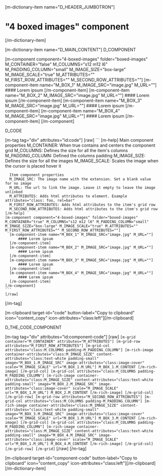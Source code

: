 [m-dictionary-item name="D_HEADER_JUMBOTRON"]
  # "4 boxed images" component
[/m-dictionary-item]

[m-dictionary-item name="D_MAIN_CONTENT"]
  D_COMPONENT

  [m-component component="4-boxed-images" folder="boxed-images" M_CONTAINER="false" M_COLUMNS="s12 m12 l6" M_PADDING_COLUMN="small" M_IMAGE_SIZE="box-large" M_IMAGE_SCALE="true" M_ATTRIBUTES="" M_FIRST_ROW_ATTRIBUTES="" M_SECOND_ROW_ATTRIBUTES=""]
    [m-component-item name="M_BOX_1" M_IMAGE_SRC="image.jpg" M_URL=""]
        #### Lorem ipsum
    [/m-component-item]
    [m-component-item name="M_BOX_2" M_IMAGE_SRC="image.jpg" M_URL=""]
        #### Lorem ipsum
    [/m-component-item]
    [m-component-item name="M_BOX_3" M_IMAGE_SRC="image.jpg" M_URL=""]
        #### Lorem ipsum
    [/m-component-item]
    [m-component-item name="M_BOX_4" M_IMAGE_SRC="image.jpg" M_URL=""]
        #### Lorem ipsum
    [/m-component-item]
  [/m-component]  

  D_CODE

  [m-tag tag="div" attributes="id:code"]
    [raw]
    ```
    [m-help]
      Main component properties
      M_CONTAINER: When true contains and centers the component grid
      M_COLUMNS: Defines the size for all the item's columns
      M_PADDING_COLUMN: Defined the columns padding
      M_IMAGE_SIZE: Defines the size for all the images
      M_IMAGE_SCALE: Scales the image when the cursor is placed hover it

      Item component properties
      M_IMAGE_SRC: The image name with the extension. Set a blank value for no image
      M_URL: The url to link the image. Leave it empty to leave the image unlinked
      M_ATTRIBUTES: Adds html attributes to element. Example attributes="class: foo, rel=bar"
      M_FIRST_ROW_ATTRIBUTES: Adds html attributes to the item's grid row
      M_SECOND_ROW_ATTRIBUTES: Adds html attributes to the item's grid row
    [/m-help]
    [m-component component="4-boxed-images" folder="boxed-images" M_CONTAINER="true" M_COLUMNS="s12 m12 l6" M_PADDING_COLUMN="small" M_IMAGE_SIZE="box-large" M_IMAGE_SCALE="true" M_ATTRIBUTES="" M_FIRST_ROW_ATTRIBUTES="" M_SECOND_ROW_ATTRIBUTES=""]
      [m-component-item name="M_BOX_1" M_IMAGE_SRC="image.jpg" M_URL=""]
          #### Lorem ipsum
      [/m-component-item]
      [m-component-item name="M_BOX_2" M_IMAGE_SRC="image.jpg" M_URL=""]
          #### Lorem ipsum
      [/m-component-item]
      [m-component-item name="M_BOX_3" M_IMAGE_SRC="image.jpg" M_URL=""]
          #### Lorem ipsum
      [/m-component-item]
      [m-component-item name="M_BOX_4" M_IMAGE_SRC="image.jpg" M_URL=""]
          #### Lorem ipsum
      [/m-component-item]
    [/m-component]    
    ```
    [/raw]
  [/m-tag]  

  [m-clipboard target-id="code" button-label="Copy to clipboard" icon="content_copy" icon-attributes="class:left"][/m-clipboard]

  D_THE_CODE_COMPONENT

  [m-tag tag="div" attributes="id:component-code"]
    [raw]
    ```
    [m-grid container="M_CONTAINER" attributes="M_ATTRIBUTES"]
      [m-grid-row attributes="M_FIRST_ROW_ATTRIBUTES"]
        [m-grid-col attributes="class:M_COLUMNS padding-M_PADDING_COLUMN"]
          [m-rich-image container-attributes="class:M_IMAGE_SIZE" content-attributes="class:text-white padding-small" image="M_BOX_1.M_IMAGE_SRC" image-attributes="class:image-cover" scale="M_IMAGE_SCALE" url="M_BOX_1.M_URL"]
            M_BOX_1.M_CONTENT
          [/m-rich-image]
        [/m-grid-col]
        [m-grid-col attributes="class:M_COLUMNS padding-M_PADDING_COLUMN"]
          [m-rich-image container-attributes="class:M_IMAGE_SIZE" content-attributes="class:text-white padding-small" image="M_BOX_2.M_IMAGE_SRC" image-attributes="class:image-cover" scale="M_IMAGE_SCALE" url="M_BOX_1.M_URL"]
            M_BOX_2.M_CONTENT
          [/m-rich-image]
        [/m-grid-col]
      [/m-grid-row]
      [m-grid-row attributes="M_SECOND_ROW_ATTRIBUTES"]
        [m-grid-col attributes="class:M_COLUMNS padding-M_PADDING_COLUMN"]
          [m-rich-image container-attributes="class:M_IMAGE_SIZE" content-attributes="class:text-white padding-small" image="M_BOX_3.M_IMAGE_SRC" image-attributes="class:image-cover" scale="M_IMAGE_SCALE" url="M_BOX_1.M_URL"]
            M_BOX_3.M_CONTENT
          [/m-rich-image]
        [/m-grid-col]
        [m-grid-col attributes="class:M_COLUMNS padding-M_PADDING_COLUMN"]
          [m-rich-image container-attributes="class:M_IMAGE_SIZE" content-attributes="class:text-white padding-small" image="M_BOX_4.M_IMAGE_SRC" image-attributes="class:image-cover" scale="M_IMAGE_SCALE" url="M_BOX_1.M_URL"]
            M_BOX_4.M_CONTENT
          [/m-rich-image]
        [/m-grid-col]
      [/m-grid-row]
    [/m-grid]
    ```
    [/raw]
  [/m-tag]  

  [m-clipboard target-id="component-code" button-label="Copy to clipboard" icon="content_copy" icon-attributes="class:left"][/m-clipboard]
[/m-dictionary-item]
